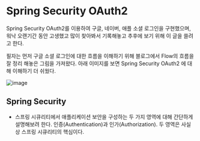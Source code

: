 # Spring Security OAuth2

  Spring Security OAuth2를 이용하여 구글, 네이버, 애플 소셜 로그인을 구현했으며, 워낙 오랜기간 동안 고생했고 많이 찾아봐서 기록해놓고 추후에 보기 위해 이 글을 쓸려고 한다.
  
  
  필자는 먼저 구글 소셜 로그인에 대한 흐름을 이해하기 위해 블로그에서 Flow의 흐름을 잘 정리 해놓은 그림을 가져왔다. 아래 이미지를 보면 Spring Security OAuth2 에 대해 이해하기 더 쉬웠다.
  
  ![image](https://blog.kakaocdn.net/dn/bhP40i/btqIKqwlE9g/5RLgQYGe2zM79ex2Td7iRK/img.png)
  
  
  ## Spring Security
  
   - 스프링 시큐리티에서 애플리케이션 보안을 구성하는 두 가지 영역에 대해 간단하게 설명해보려 한다. 인증(Authentication)과 인가(Authorization). 두 영역은 사실상 스프링 시큐리티의 핵심이다.


  
